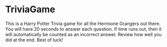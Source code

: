 # TriviaGame

This is a Harry Potter Trivia game for all the Hermione Grangers out there. 
You will have 20 seconds to answer each question.
If time runs out, then it will automatically be counted as an incorrect answer. 
Review how well you did at the end. 
Best of luck!
